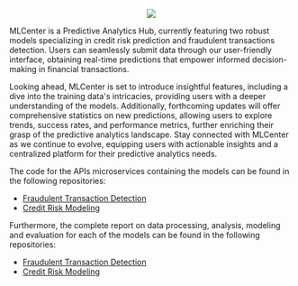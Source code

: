 <p align="center">
  <img src="https://mlcenter-app-waxugbmvta-uc.a.run.app/media/5a651c5d4d5390ea8d099c15ea73d11b076c8cf77bed0b1305777c3a.png">
</p>

MLCenter is a Predictive Analytics Hub, currently featuring two robust models specializing in credit risk prediction and fraudulent transactions detection. 
Users can seamlessly submit data through our user-friendly interface, obtaining real-time predictions that empower informed decision-making in financial transactions.

Looking ahead, MLCenter is set to introduce insightful features, including a dive into the training data's intricacies, providing users with a deeper understanding of the models. 
Additionally, forthcoming updates will offer comprehensive statistics on new predictions, allowing users to explore trends, success rates, and performance metrics, further enriching 
their grasp of the predictive analytics landscape. Stay connected with MLCenter as we continue to evolve, equipping users with actionable insights and a centralized platform for 
their predictive analytics needs.

The code for the APIs microservices containing the models can be found in the following repositories:
* [Fraudulent Transaction Detection](https://github.com/felipebita/api_fd)
* [Credit Risk Modeling](https://github.com/felipebita/api_cr)

Furthermore, the complete report on data processing, analysis, modeling and evaluation for each of the models can be found in the following repositories: 
* [Fraudulent Transaction Detection](https://github.com/felipebita/fraud_detection)
* [Credit Risk Modeling](https://github.com/felipebita/credit_risk)


